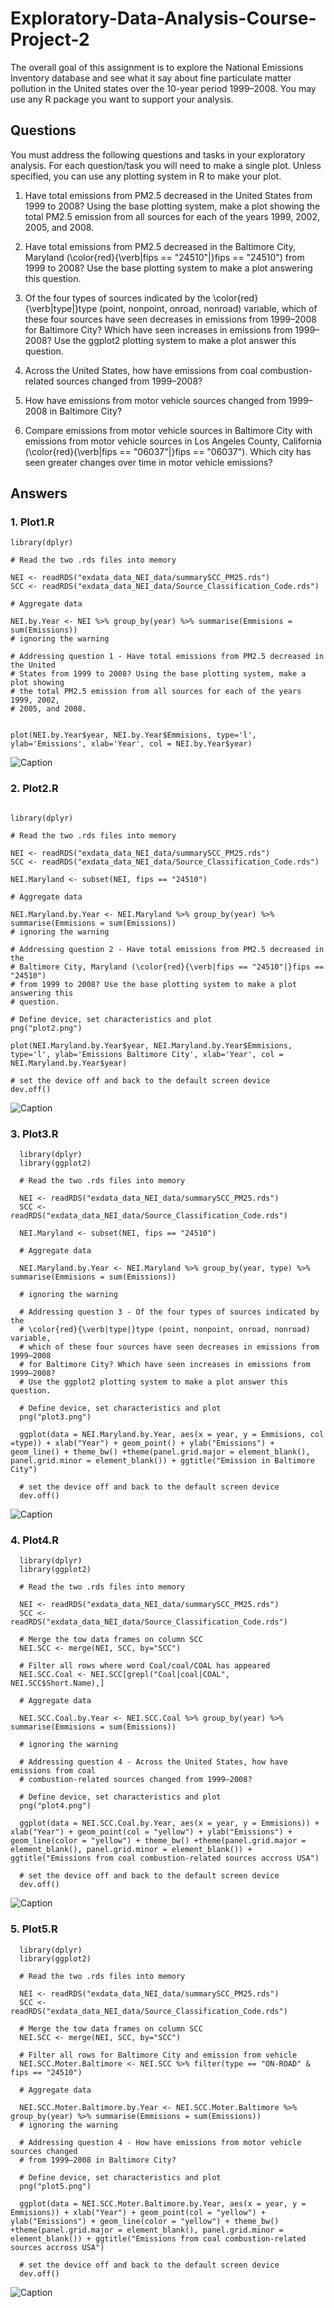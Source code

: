 # Exploratory-Data-Analysis-Course-Project-2

The overall goal of this assignment is to explore the National Emissions Inventory database and see what it say about fine particulate matter pollution in the United states over the 10-year period 1999–2008. You may use any R package you want to support your analysis.

## Questions

You must address the following questions and tasks in your exploratory analysis. For each question/task you will need to make a single plot. Unless specified, you can use any plotting system in R to make your plot.


1. Have total emissions from PM2.5 decreased in the United States from 1999 to 2008? Using the base plotting system, make a plot showing the total PM2.5 emission from all sources for each of the years 1999, 2002, 2005, and 2008.

2. Have total emissions from PM2.5 decreased in the Baltimore City, Maryland (\color{red}{\verb|fips == "24510"|}fips == "24510") from 1999 to 2008? Use the base plotting system to make a plot answering this question.

3. Of the four types of sources indicated by the \color{red}{\verb|type|}type (point, nonpoint, onroad, nonroad) variable, which of these four sources have seen decreases in emissions from 1999–2008 for Baltimore City? Which have seen increases in emissions from 1999–2008? Use the ggplot2 plotting system to make a plot answer this question.

4. Across the United States, how have emissions from coal combustion-related sources changed from 1999–2008?

5. How have emissions from motor vehicle sources changed from 1999–2008 in Baltimore City?

6. Compare emissions from motor vehicle sources in Baltimore City with emissions from motor vehicle sources in Los Angeles County, California (\color{red}{\verb|fips == "06037"|}fips == "06037"). Which city has seen greater changes over time in motor vehicle emissions?

## Answers

### 1. Plot1.R

  ``` 
  library(dplyr)

  # Read the two .rds files into memory

  NEI <- readRDS("exdata_data_NEI_data/summarySCC_PM25.rds")
  SCC <- readRDS("exdata_data_NEI_data/Source_Classification_Code.rds")

  # Aggregate data

  NEI.by.Year <- NEI %>% group_by(year) %>% summarise(Emmisions = sum(Emissions))
  # ignoring the warning

  # Addressing question 1 - Have total emissions from PM2.5 decreased in the United 
  # States from 1999 to 2008? Using the base plotting system, make a plot showing 
  # the total PM2.5 emission from all sources for each of the years 1999, 2002, 
  # 2005, and 2008.


  plot(NEI.by.Year$year, NEI.by.Year$Emmisions, type='l', ylab='Emissions', xlab='Year', col = NEI.by.Year$year)
```

 ![Caption](plot1.png) 

### 2. Plot2.R

  ```

  library(dplyr)
  
  # Read the two .rds files into memory
  
  NEI <- readRDS("exdata_data_NEI_data/summarySCC_PM25.rds")
  SCC <- readRDS("exdata_data_NEI_data/Source_Classification_Code.rds")
  
  NEI.Maryland <- subset(NEI, fips == "24510")
  
  # Aggregate data
  
  NEI.Maryland.by.Year <- NEI.Maryland %>% group_by(year) %>% summarise(Emmisions = sum(Emissions))
  # ignoring the warning
  
  # Addressing question 2 - Have total emissions from PM2.5 decreased in the 
  # Baltimore City, Maryland (\color{red}{\verb|fips == "24510"|}fips == "24510") 
  # from 1999 to 2008? Use the base plotting system to make a plot answering this 
  # question.
  
  # Define device, set characteristics and plot
  png("plot2.png")
  
  plot(NEI.Maryland.by.Year$year, NEI.Maryland.by.Year$Emmisions, type='l', ylab='Emissions Baltimore City', xlab='Year', col = NEI.Maryland.by.Year$year)
  
  # set the device off and back to the default screen device
  dev.off()
  ```
   ![Caption](plot2.png) 
   
### 3. Plot3.R

  ```
    library(dplyr)
    library(ggplot2)
    
    # Read the two .rds files into memory
    
    NEI <- readRDS("exdata_data_NEI_data/summarySCC_PM25.rds")
    SCC <- readRDS("exdata_data_NEI_data/Source_Classification_Code.rds")
    
    NEI.Maryland <- subset(NEI, fips == "24510")
    
    # Aggregate data
    
    NEI.Maryland.by.Year <- NEI.Maryland %>% group_by(year, type) %>% summarise(Emmisions = sum(Emissions))
    
    # ignoring the warning
    
    # Addressing question 3 - Of the four types of sources indicated by the 
    # \color{red}{\verb|type|}type (point, nonpoint, onroad, nonroad) variable, 
    # which of these four sources have seen decreases in emissions from 1999–2008 
    # for Baltimore City? Which have seen increases in emissions from 1999–2008? 
    # Use the ggplot2 plotting system to make a plot answer this question.
    
    # Define device, set characteristics and plot
    png("plot3.png")
    
    ggplot(data = NEI.Maryland.by.Year, aes(x = year, y = Emmisions, col =type)) + xlab("Year") + geom_point() + ylab("Emissions") + geom_line() + theme_bw() +theme(panel.grid.major = element_blank(), panel.grid.minor = element_blank()) + ggtitle("Emission in Baltimore City")
    
    # set the device off and back to the default screen device
    dev.off()
  ```
   ![Caption](plot3.png)

### 4. Plot4.R

  ```
    library(dplyr)
    library(ggplot2)
    
    # Read the two .rds files into memory
    
    NEI <- readRDS("exdata_data_NEI_data/summarySCC_PM25.rds")
    SCC <- readRDS("exdata_data_NEI_data/Source_Classification_Code.rds")
    
    # Merge the tow data frames on column SCC
    NEI.SCC <- merge(NEI, SCC, by="SCC")
    
    # Filter all rows where word Coal/coal/COAL has appeared 
    NEI.SCC.Coal <- NEI.SCC[grepl("Coal|coal|COAL", NEI.SCC$Short.Name),]
    
    # Aggregate data
    
    NEI.SCC.Coal.by.Year <- NEI.SCC.Coal %>% group_by(year) %>% summarise(Emmisions = sum(Emissions))
    
    # ignoring the warning
    
    # Addressing question 4 - Across the United States, how have emissions from coal 
    # combustion-related sources changed from 1999–2008?
    
    # Define device, set characteristics and plot
    png("plot4.png")
    
    ggplot(data = NEI.SCC.Coal.by.Year, aes(x = year, y = Emmisions)) + xlab("Year") + geom_point(col = "yellow") + ylab("Emissions") + geom_line(color = "yellow") + theme_bw() +theme(panel.grid.major = element_blank(), panel.grid.minor = element_blank()) + ggtitle("Emissions from coal combustion-related sources accross USA")
    
    # set the device off and back to the default screen device
    dev.off()
  ```
  ![Caption](plot4.png)
  
### 5. Plot5.R

  ```
    library(dplyr)
    library(ggplot2)
    
    # Read the two .rds files into memory
    
    NEI <- readRDS("exdata_data_NEI_data/summarySCC_PM25.rds")
    SCC <- readRDS("exdata_data_NEI_data/Source_Classification_Code.rds")
    
    # Merge the tow data frames on column SCC
    NEI.SCC <- merge(NEI, SCC, by="SCC")
    
    # Filter all rows for Baltimore City and emission from vehicle 
    NEI.SCC.Moter.Baltimore <- NEI.SCC %>% filter(type == "ON-ROAD" & fips == "24510")
    
    # Aggregate data
    
    NEI.SCC.Moter.Baltimore.by.Year <- NEI.SCC.Moter.Baltimore %>% group_by(year) %>% summarise(Emmisions = sum(Emissions))
    # ignoring the warning
    
    # Addressing question 4 - How have emissions from motor vehicle sources changed 
    # from 1999–2008 in Baltimore City?
    
    # Define device, set characteristics and plot
    png("plot5.png")
    
    ggplot(data = NEI.SCC.Moter.Baltimore.by.Year, aes(x = year, y = Emmisions)) + xlab("Year") + geom_point(col = "yellow") + ylab("Emissions") + geom_line(color = "yellow") + theme_bw() +theme(panel.grid.major = element_blank(), panel.grid.minor = element_blank()) + ggtitle("Emissions from coal combustion-related sources accross USA")
    
    # set the device off and back to the default screen device
    dev.off()
  ```
  ![Caption](plot5.png)